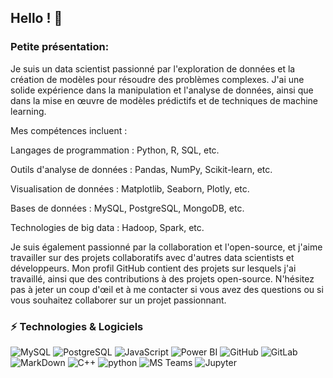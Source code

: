 ## Hello ! 👋

### Petite présentation:


Je suis un data scientist passionné par l'exploration de données et la création de modèles pour résoudre des problèmes complexes. J'ai une solide expérience dans la manipulation et l'analyse de données, ainsi que dans la mise en œuvre de modèles prédictifs et de techniques de machine learning.

Mes compétences incluent :

Langages de programmation : Python, R, SQL, etc.

Outils d'analyse de données : Pandas, NumPy, Scikit-learn, etc.

Visualisation de données : Matplotlib, Seaborn, Plotly, etc.

Bases de données : MySQL, PostgreSQL, MongoDB, etc.

Technologies de big data : Hadoop, Spark, etc.

Je suis également passionné par la collaboration et l'open-source, et j'aime travailler sur des projets collaboratifs avec d'autres data scientists et développeurs. Mon profil GitHub contient des projets sur lesquels j'ai travaillé, ainsi que des contributions à des projets open-source. N'hésitez pas à jeter un coup d'œil et à me contacter si vous avez des questions ou si vous souhaitez collaborer sur un projet passionnant.


### ⚡ Technologies & Logiciels 

![MySQL](https://img.shields.io/badge/-MySQL-336791?style=flat-square&logo=mysql)
![PostgreSQL](https://img.shields.io/badge/-PostgreSQL-336791?style=flat-square&logo=postgresql)
![JavaScript](https://img.shields.io/badge/-JavaScript-323330?style=flat-square&logo=javascript)
![Power BI](https://img.shields.io/badge/Power%20BI-F2C811.svg?style=for-the-badge&logo=Power-BI&logoColor=black)
![GitHub](https://img.shields.io/badge/-GitHub-181717?style=flat-square&logo=github)
![GitLab](https://img.shields.io/badge/-GitLab-FCA121?style=flat-square&logo=gitlab)
![MarkDown](https://img.shields.io/badge/markdown-black?&style=flat-square&logo=markdown)
![C++](https://img.shields.io/badge/C++-00599C.svg?style=for-the-badge&logo=C++&logoColor=white)
![python](https://img.shields.io/badge/Python-3776AB.svg?style=for-the-badge&logo=Python&logoColor=white)
![MS Teams](https://img.shields.io/badge/Microsoft%20Teams-6264A7.svg?style=for-the-badge&logo=Microsoft-Teams&logoColor=white)
![Jupyter](https://img.shields.io/badge/Jupyter-F37626.svg?style=for-the-badge&logo=Jupyter&logoColor=white)
